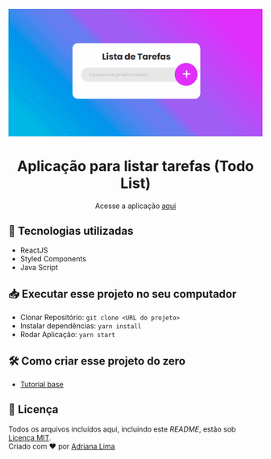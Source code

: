 <p align="center">
  <img src="readme/screen2.gif"/>
</p>

<div align="center">
  <h1 align="center"> Aplicação para listar tarefas (Todo List) </h1>

  Acesse a aplicação [aqui](https://thirsty-mirzakhani-5b8635.netlify.app/)
  


</div>

## 🚀 Tecnologias utilizadas

- ReactJS
- Styled Components
- Java Script

## 📥 Executar esse projeto no seu computador

- Clonar Repositório: `git clone <URL do projeto>`
- Instalar dependências: `yarn install`
- Rodar Aplicação: `yarn start`

## 🛠 Como criar esse projeto do zero
- [Tutorial base](https://www.youtube.com/watch?v=ZcD5rJKm3Lk)


## 📕 Licença

Todos os arquivos incluídos aqui, incluindo este _README_, estão sob [Licença MIT](./LICENSE).<br>
Criado com ❤ por [Adriana Lima](https://github.com/dxwebster)
